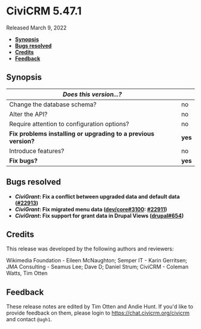 # CiviCRM 5.47.1

Released March 9, 2022

- **[Synopsis](#synopsis)**
- **[Bugs resolved](#bugs)**
- **[Credits](#credits)**
- **[Feedback](#feedback)**

## <a name="synopsis"></a>Synopsis

| *Does this version...?*                                         |          |
| --------------------------------------------------------------- | -------- |
| Change the database schema?                                     | no       |
| Alter the API?                                                  | no       |
| Require attention to configuration options?                     | no       |
| **Fix problems installing or upgrading to a previous version?** | **yes**  |
| Introduce features?                                             | no       |
| **Fix bugs?**                                                   | **yes**  |

## <a name="bugs"></a>Bugs resolved

* **_CiviGrant_: Fix a conflict between upgraded data and default data ([#22913](https://github.com/civicrm/civicrm-core/pull/22913))**
* **_CiviGrant_: Fix migrated menu data ([dev/core#3100](https://lab.civicrm.org/dev/core/-/issues/3100): [#22911](https://github.com/civicrm/civicrm-core/pull/22911))**
* **_CiviGrant_: Fix support for grant data in Drupal Views ([drupal#654](https://github.com/civicrm/civicrm-drupal/pull/654))**

## <a name="credits"></a>Credits

This release was developed by the following authors and reviewers:

Wikimedia Foundation - Eileen McNaughton; Semper IT - Karin Gerritsen; JMA Consulting -
Seamus Lee; Dave D; Daniel Strum; CiviCRM - Coleman Watts, Tim Otten

## <a name="feedback"></a>Feedback

These release notes are edited by Tim Otten and Andie Hunt.  If you'd like to
provide feedback on them, please login to https://chat.civicrm.org/civicrm and
contact `@agh1`.
